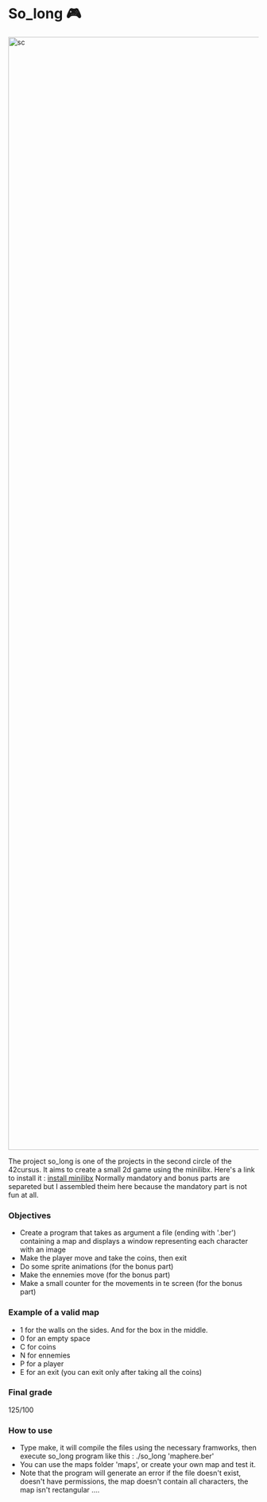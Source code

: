 # So_long   :video_game:

<img width="2242" alt="sc" src="https://user-images.githubusercontent.com/96997041/158020452-6b3fd420-5dff-4f5a-b878-99c46f1676bd.png">

The project so_long is one of the projects in the second circle of the 42cursus.
It aims to create a small 2d game using the minilibx. Here's a link to install it : [install minilibx](https://achedeuzot.me/2014/12/20/installer-la-minilibx/)
Normally mandatory and bonus parts are separeted but I assembled theim here because the mandatory part is not fun at all.

### Objectives
  * Create a program that takes as argument a file (ending with '.ber') containing a map and displays a window representing each character with an image
  * Make the player move and take the coins, then exit
  * Do some sprite animations (for the bonus part)
  * Make the ennemies move (for the bonus part)
  * Make a small counter for the movements in te screen (for the bonus part)


### Example of a valid map
  * 1 for the walls on the sides. And for the box in the middle.
  * 0 for an empty space
  * C for coins
  * N for ennemies
  * P for a player
  * E for an exit (you can exit only after taking all the coins)

### Final grade
  125/100
  
### How to use
  * Type make, it will compile the files using the necessary framworks, then execute so_long program like this : ./so_long 'maphere.ber'
  * You can use the maps folder 'maps', or create your own map and test it.
  * Note that the program will generate an error if the file doesn't exist, doesn't have permissions, the map doesn't contain all characters, the map isn't rectangular ....
